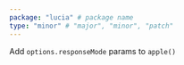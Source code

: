 ```yaml
---
package: "lucia" # package name
type: "minor" # "major", "minor", "patch"
---
```


Add `options.responseMode` params to `apple()`